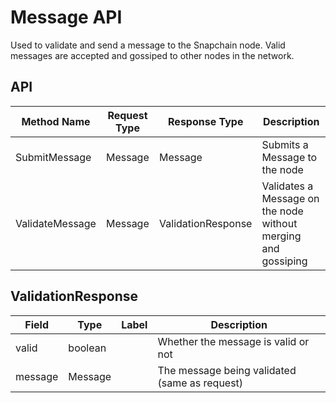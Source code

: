 # Message API

Used to validate and send a message to the Snapchain node. Valid messages are accepted and gossiped to other nodes in the
network.

## API

| Method Name     | Request Type | Response Type      | Description                                                   |
| --------------- | ------------ | ------------------ | ------------------------------------------------------------- |
| SubmitMessage   | Message      | Message            | Submits a Message to the node                                 |
| ValidateMessage | Message      | ValidationResponse | Validates a Message on the node without merging and gossiping |

## ValidationResponse

| Field   | Type    | Label | Description                                   |
| ------- | ------- | ----- | --------------------------------------------- |
| valid   | boolean |       | Whether the message is valid or not           |
| message | Message |       | The message being validated (same as request) |
